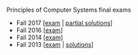 Principles of Computer Systems final exams

* Fall 2017 [[exam](pocs-final-2017.pdf) | [partial solutions](pocs-final-2017-partial-solutions.pdf)]
* Fall 2016 [[exam](pocs-final-2016.pdf)]
* Fall 2014 [[exam](pocs-final-2014.pdf)]
* Fall 2013 [[exam](pocs-final-2013.pdf) | [solutions](pocs-final-2013-solutions.pdf)]
